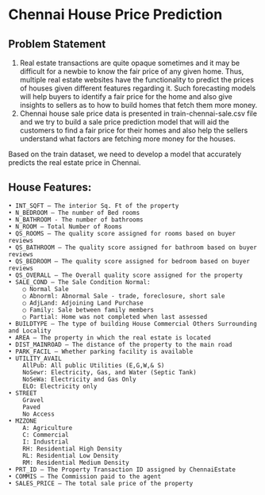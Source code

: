 # Chennai House Price Prediction

## Problem Statement
1. Real estate transactions are quite opaque sometimes and it may be difficult for a newbie to know the fair price of any given home. Thus, multiple real estate websites have the functionality to predict the prices of houses given different features regarding it. Such forecasting models will help buyers to identify a fair price for the home and also give insights to sellers as to how to build homes that fetch them more money. 
2. Chennai house sale price data is presented in train-chennai-sale.csv file and we try to build a sale price prediction model that will aid the customers to find a fair price for their homes and also help the sellers understand what factors are fetching more money for the houses.


Based on the train dataset, we need to develop a model that accurately predicts the real estate price in Chennai.

## House Features:

	• INT_SQFT – The interior Sq. Ft of the property 
	• N_BEDROOM – The number of Bed rooms 
	• N_BATHROOM - The number of bathrooms 
	• N_ROOM – Total Number of Rooms 
	• QS_ROOMS – The quality score assigned for rooms based on buyer reviews
	• QS_BATHROOM – The quality score assigned for bathroom based on buyer reviews 
	• QS_BEDROOM – The quality score assigned for bedroom based on buyer reviews 
	• QS_OVERALL – The Overall quality score assigned for the property 
	• SALE_COND – The Sale Condition Normal: 
		○ Normal Sale 
		○ Abnorml: Abnormal Sale - trade, foreclosure, short sale 
		○ AdjLand: Adjoining Land Purchase 
		○ Family: Sale between family members 
		○ Partial: Home was not completed when last assessed 
	• BUILDTYPE – The type of building House Commercial Others Surrounding and Locality
	• AREA – The property in which the real estate is located 
	• DIST_MAINROAD – The distance of the property to the main road 
	• PARK_FACIL – Whether parking facility is available 
	• UTILITY_AVAIL
		AllPub: All public Utilities (E,G,W,& S)
		NoSewr: Electricity, Gas, and Water (Septic Tank)
		NoSeWa: Electricity and Gas Only
		ELO: Electricity only 
	• STREET
		Gravel
		Paved
		No Access 
	• MZZONE
		A: Agriculture
		C: Commercial
		I: Industrial
		RH: Residential High Density
		RL: Residential Low Density
		RM: Residential Medium Density
	• PRT_ID – The Property Transaction ID assigned by ChennaiEstate
	• COMMIS – The Commission paid to the agent
	• SALES_PRICE – The total sale price of the property
	 
	



